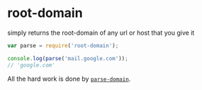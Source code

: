 # root-domain

simply returns the root-domain of any url or host that you give it

```js
var parse = require('root-domain');

console.log(parse('mail.google.com'));
// 'google.com'
```


All the hard work is done by
[`parse-domain`](https://github.com/peerigon/parse-domain).
